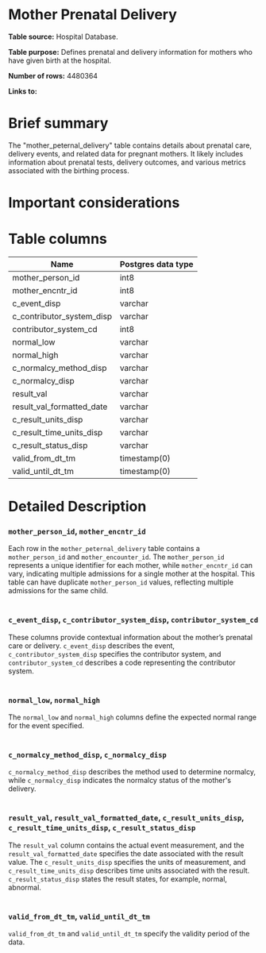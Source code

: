 <h1><b>Mother Prenatal Delivery</b></h1>

**Table source:** Hospital Database.

**Table purpose:** Defines prenatal and delivery information for mothers who have given birth at the hospital.

**Number of rows:** 4480364

**Links to:**

<!-- * PATIENTS on `SUBJECT_ID` -->

# Brief summary

The "mother_peternal_delivery" table contains details about prenatal care, delivery events, and related data for pregnant mothers. It likely includes information about prenatal tests, delivery outcomes, and various metrics associated with the birthing process.

# Important considerations
<!-- 
* The data is sourced from the admission, discharge and transfer database from the hospital (often referred to as 'ADT' data).
* Organ donor accounts are sometimes created for patients who died in the hospital. These are distinct hospital admissions with very short, sometimes negative lengths of stay. Furthermore, their `DEATHTIME` is frequently the same as the earlier patient admission's `DEATHTIME`.
* All text data, except for that in the `INSURANCE` column, is stored in upper case. -->




# Table columns

Name | Postgres data type
---- | ----
mother\_person\_id | int8
mother\_encntr\_id | int8
c\_event\_disp | varchar
c\_contributor\_system\_disp | varchar
contributor\_system\_cd | int8
normal\_low | varchar
normal\_high | varchar
c\_normalcy\_method\_disp | varchar
c\_normalcy\_disp | varchar
result\_val | varchar
result\_val\_formatted\_date | varchar
c\_result\_units\_disp | varchar
c\_result\_time\_units\_disp | varchar
c\_result\_status\_disp | varchar
valid\_from\_dt\_tm | timestamp(0)
valid\_until\_dt\_tm | timestamp(0)

# Detailed Description

### `mother_person_id`, `mother_encntr_id`
Each row in the `mother_peternal_delivery` table contains a `mother_person_id` and `mother_encounter_id`. The `mother_person_id` represents a unique identifier for each mother, while `mother_encntr_id` can vary, indicating multiple admissions for a single mother at the hospital. This table can have duplicate `mother_person_id` values, reflecting multiple admissions for the same child.
<br></br>

### `c_event_disp`, `c_contributor_system_disp`, `contributor_system_cd`
These columns provide contextual information about the mother’s prenatal care or delivery. `c_event_disp` describes the event, `c_contributor_system_disp` specifies the contributor system, and `contributor_system_cd` describes a code representing the contributor system.
<br></br>

### `normal_low`, `normal_high`
The `normal_low` and `normal_high` columns define the expected normal range for the event specified.
<br></br>

### `c_normalcy_method_disp`, `c_normalcy_disp`
`c_normalcy_method_disp` describes the method used to determine normalcy, while `c_normalcy_disp` indicates the normalcy status of the mother's delivery.
<br></br>

### `result_val`, `result_val_formatted_date`, `c_result_units_disp`, `c_result_time_units_disp`, `c_result_status_disp`
The `result_val` column contains the actual event measurement, and the `result_val_formatted_date` specifies the date associated with the result value. The `c_result_units_disp` specifies the units of measurement, and `c_result_time_units_disp` describes time units associated with the result. `c_result_status_disp` states the result states, for example, normal, abnormal.
<br></br>

### `valid_from_dt_tm`, `valid_until_dt_tm`
`valid_from_dt_tm` and `valid_until_dt_tm` specify the validity period of the data.

